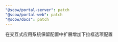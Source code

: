 ```yaml
---
"@scow/portal-server": patch
"@scow/portal-web": patch
"@scow/docs": patch
---
```


在交互式应用系统保留配置中扩展增加下拉框选项配置
